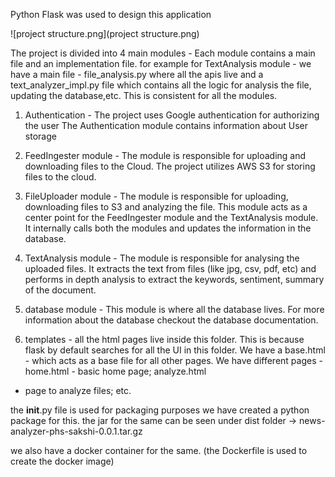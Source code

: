 Python Flask was used to design this application

![project structure.png](project structure.png)

The project is divided into 4 main modules -
Each module contains a main file and an implementation file. for example for TextAnalysis module - we have a main file - file_analysis.py
where all the apis live and a text_analyzer_impl.py file which contains all the logic for analysis the file, updating the database,etc.
This is consistent for all the modules.

1. Authentication - The project uses Google authentication for authorizing the user
The Authentication module contains information about User storage

2. FeedIngester module - The module is responsible for uploading and downloading files to the Cloud.
The project utilizes AWS S3 for storing files to the cloud.

3. FileUploader module - The module is responsible for uploading, downloading files to S3 and analyzing the file.
This module acts as a center point for the FeedIngester module and the TextAnalysis module. It internally calls both the modules
and updates the information in the database.

4. TextAnalysis module - The module is responsible for analysing the uploaded files. It extracts the text from files (like jpg, csv, pdf, etc)
and performs in depth analysis to extract the keywords, sentiment, summary of the document.

5. database module - This module is where all the database lives. For more information about the database checkout the database documentation.

6. templates - all the html pages live inside this folder. This is because flask by default searches for all the UI in this folder.
We have a base.html - which acts as a base file for all other pages. We have different pages - home.html - basic home page; analyze.html
- page to analyze files; etc.

the __init__.py file is used for packaging purposes
we have created a python package for this. the jar for the same can be seen under dist folder -> news-analyzer-phs-sakshi-0.0.1.tar.gz

we also have a docker container for the same. (the Dockerfile is used to create the docker image)
